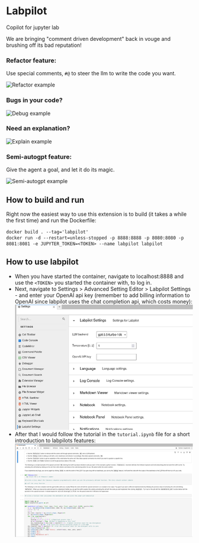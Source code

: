 # Labpilot
Copilot for jupyter lab

We are bringing "comment driven development" back in vouge and brushing off its bad reputation!

### Refactor feature:
Use special comments, `#@` to steer the llm to write the code you want.

![Refactor example](docs/refactor.gif)

### Bugs in your code?

![Debug example](docs/debug.gif)

### Need an explanation?

![Explain example](docs/explain.gif)

### Semi-autogpt feature:
Give the agent a goal, and let it do its magic.

![Semi-autogpt example](docs/semi-autogpt.gif)

## How to build and run
Right now the easiest way to use this extension is to build (it takes a while the first time) and run the Dockerfile:

    docker build . --tag='labpilot'
    docker run -d --restart=unless-stopped -p 8888:8888 -p 8080:8080 -p 8081:8081 -e JUPYTER_TOKEN=<TOKEN> --name labpilot labpilot


## How to use labpilot
- When you have started the container, navigate to localhost:8888 and use the `<TOKEN>` you started the container with, to log in.
- Next, navigate to Settings > Advanced Setting Editor > Labpilot Settings - and enter your OpenAI api key (remember to add billing information to OpenAI since labpilot uses the chat completion api, which costs money): 
![Settings](docs/settings.png)
- After that I would follow the tutorial in the `tutorial.ipynb` file for a short introduction to labpilots features: ![Tutorial](docs/tutorial.png)